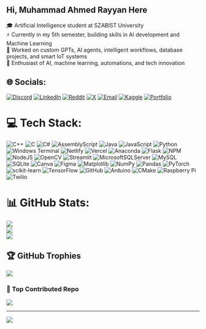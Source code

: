 ## Hi, Muhammad Ahmed Rayyan Here
🎓 Artificial Intelligence student at SZABIST University  <br>⚡ Currently in my 5th semester, building skills in AI development and Machine Learning  <br>🚀 Worked on custom GPTs, AI agents, intelligent workflows, database projects, and smart IoT systems  <br>🔰 Enthusiast of AI, machine learning, automations, and tech innovation  


## 🌐 Socials:
[![Discord](https://img.shields.io/badge/Discord-5865F2?logo=discord&logoColor=white&style=flat-square)](https://discord.gg/muhammadahmedrayyan)
[![LinkedIn](https://img.shields.io/badge/LinkedIn-0A66C2?logo=linkedin&logoColor=white&style=flat-square)](https://linkedin.com/in/muhammad-ahmed-rayyan)
[![Reddit](https://img.shields.io/badge/Reddit-FF4500?logo=reddit&logoColor=white&style=flat-square)](https://reddit.com/user/MuhammadAhmedRayyan)
[![X](https://img.shields.io/badge/X-000000?logo=x&logoColor=white&style=flat-square)](https://x.com/muh_ahmedrayyan)
[![Email](https://img.shields.io/badge/Email-EA4335?logo=gmail&logoColor=white&style=flat-square)](mailto:ahmedrayyanfamily@gmail.com)
[![Kaggle](https://img.shields.io/badge/Kaggle-20BEFF?logo=kaggle&logoColor=white&style=flat-square)](https://www.kaggle.com/muhammadahmedrayyan)
[![Portfolio](https://img.shields.io/badge/Portfolio-000000?logo=vercel&logoColor=white&style=flat-square)](https://ahmedrayyan-portfolio.netlify.app/)

# 💻 Tech Stack:
![C++](https://img.shields.io/badge/c++-%2300599C.svg?style=for-the-badge&logo=c%2B%2B&logoColor=white) ![C](https://img.shields.io/badge/c-%2300599C.svg?style=for-the-badge&logo=c&logoColor=white) ![C#](https://img.shields.io/badge/c%23-%23239120.svg?style=for-the-badge&logo=csharp&logoColor=white) ![AssemblyScript](https://img.shields.io/badge/assembly%20script-%23000000.svg?style=for-the-badge&logo=assemblyscript&logoColor=white) ![Java](https://img.shields.io/badge/java-%23ED8B00.svg?style=for-the-badge&logo=openjdk&logoColor=white) ![JavaScript](https://img.shields.io/badge/javascript-%23323330.svg?style=for-the-badge&logo=javascript&logoColor=%23F7DF1E) ![Python](https://img.shields.io/badge/python-3670A0?style=for-the-badge&logo=python&logoColor=ffdd54) ![Windows Terminal](https://img.shields.io/badge/Windows%20Terminal-%234D4D4D.svg?style=for-the-badge&logo=windows-terminal&logoColor=white) ![Netlify](https://img.shields.io/badge/netlify-%23000000.svg?style=for-the-badge&logo=netlify&logoColor=#00C7B7) ![Vercel](https://img.shields.io/badge/vercel-%23000000.svg?style=for-the-badge&logo=vercel&logoColor=white) ![Anaconda](https://img.shields.io/badge/Anaconda-%2344A833.svg?style=for-the-badge&logo=anaconda&logoColor=white) ![Flask](https://img.shields.io/badge/flask-%23000.svg?style=for-the-badge&logo=flask&logoColor=white) ![NPM](https://img.shields.io/badge/NPM-%23CB3837.svg?style=for-the-badge&logo=npm&logoColor=white) ![NodeJS](https://img.shields.io/badge/node.js-6DA55F?style=for-the-badge&logo=node.js&logoColor=white) ![OpenCV](https://img.shields.io/badge/opencv-%23white.svg?style=for-the-badge&logo=opencv&logoColor=white) ![Streamlit](https://img.shields.io/badge/Streamlit-%23FE4B4B.svg?style=for-the-badge&logo=streamlit&logoColor=white) ![MicrosoftSQLServer](https://img.shields.io/badge/Microsoft%20SQL%20Server-CC2927?style=for-the-badge&logo=microsoft%20sql%20server&logoColor=white) ![MySQL](https://img.shields.io/badge/mysql-4479A1.svg?style=for-the-badge&logo=mysql&logoColor=white) ![SQLite](https://img.shields.io/badge/sqlite-%2307405e.svg?style=for-the-badge&logo=sqlite&logoColor=white) ![Canva](https://img.shields.io/badge/Canva-%2300C4CC.svg?style=for-the-badge&logo=Canva&logoColor=white) ![Figma](https://img.shields.io/badge/figma-%23F24E1E.svg?style=for-the-badge&logo=figma&logoColor=white) ![Matplotlib](https://img.shields.io/badge/Matplotlib-%23ffffff.svg?style=for-the-badge&logo=Matplotlib&logoColor=black) ![NumPy](https://img.shields.io/badge/numpy-%23013243.svg?style=for-the-badge&logo=numpy&logoColor=white) ![Pandas](https://img.shields.io/badge/pandas-%23150458.svg?style=for-the-badge&logo=pandas&logoColor=white) ![PyTorch](https://img.shields.io/badge/PyTorch-%23EE4C2C.svg?style=for-the-badge&logo=PyTorch&logoColor=white) ![scikit-learn](https://img.shields.io/badge/scikit--learn-%23F7931E.svg?style=for-the-badge&logo=scikit-learn&logoColor=white) ![TensorFlow](https://img.shields.io/badge/TensorFlow-%23FF6F00.svg?style=for-the-badge&logo=TensorFlow&logoColor=white) ![GitHub](https://img.shields.io/badge/github-%23121011.svg?style=for-the-badge&logo=github&logoColor=white) ![Arduino](https://img.shields.io/badge/-Arduino-00979D?style=for-the-badge&logo=Arduino&logoColor=white) ![CMake](https://img.shields.io/badge/CMake-%23008FBA.svg?style=for-the-badge&logo=cmake&logoColor=white) ![Raspberry Pi](https://img.shields.io/badge/-Raspberry_Pi-C51A4A?style=for-the-badge&logo=Raspberry-Pi) ![Twilio](https://img.shields.io/badge/Twilio-F22F46?style=for-the-badge&logo=Twilio&logoColor=white)
# 📊 GitHub Stats:
![](https://github-readme-stats.vercel.app/api?username=Muhammad-Ahmed-Rayyan&theme=github_dark&hide_border=false&include_all_commits=false&count_private=false)<br/>
![](https://nirzak-streak-stats.vercel.app/?user=Muhammad-Ahmed-Rayyan&theme=github_dark&hide_border=false)<br/>
![](https://github-readme-stats.vercel.app/api/top-langs/?username=Muhammad-Ahmed-Rayyan&theme=github_dark&hide_border=false&include_all_commits=false&count_private=false&layout=compact)

## 🏆 GitHub Trophies
![](https://github-profile-trophy.vercel.app/?username=Muhammad-Ahmed-Rayyan&theme=radical&no-frame=false&no-bg=true&margin-w=4)

### 🌟 Top Contributed Repo
![](https://github-contributor-stats.vercel.app/api?username=Muhammad-Ahmed-Rayyan&limit=5&theme=github_dark&combine_all_yearly_contributions=true)

---
[![](https://visitcount.itsvg.in/api?id=Muhammad-Ahmed-Rayyan&icon=0&color=0)](https://visitcount.itsvg.in)
